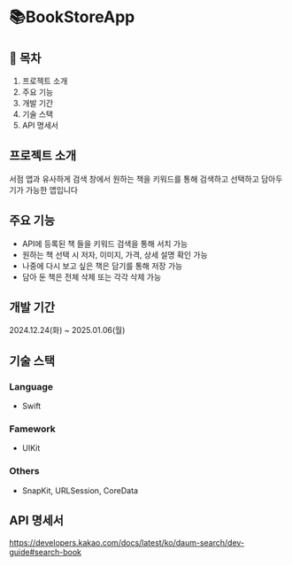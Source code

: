 # 📚BookStoreApp

## 📖 목차
1. 프로젝트 소개
2. 주요 기능
3. 개발 기간
4. 기술 스택
5. API 명세서

## 프로젝트 소개
서점 앱과 유사하게 검색 창에서 원하는 책을 키워드를 통해 검색하고 선택하고 담아두기가 가능한 앱입니다

## 주요 기능
- API에 등록된 책 들을 키워드 검색을 통해 서치 가능
- 원하는 책 선택 시 저자, 이미지, 가격, 상세 설명 확인 가능
- 나중에 다시 보고 싶은 책은 담기를 통해 저장 가능
- 담아 둔 책은 전체 삭제 또는 각각 삭제 가능
  
## 개발 기간
2024.12.24(화) ~ 2025.01.06(월)

## 기술 스택
### Language
- Swift

### Famework
- UIKit

### Others
- SnapKit, URLSession, CoreData

## API 명세서
https://developers.kakao.com/docs/latest/ko/daum-search/dev-guide#search-book

